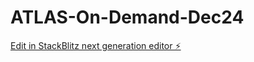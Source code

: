 # ATLAS-On-Demand-Dec24

[Edit in StackBlitz next generation editor ⚡️](https://stackblitz.com/~/github.com/SnakeDr087/ATLAS-On-Demand-Dec24)